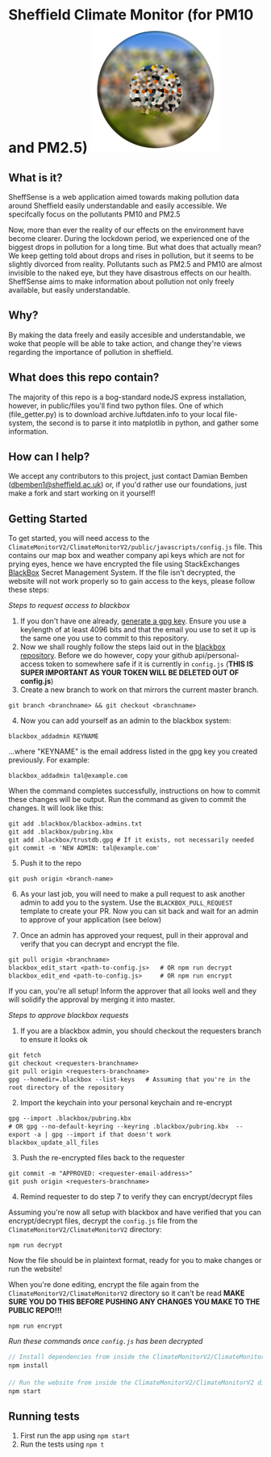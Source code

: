 # Sheffield Climate Monitor (for PM10 and PM2.5) ![alt text](https://github.com/dambem/ClimateMonitorV2/blob/master/ClimateMonitorV2/public/sheffsense.png "Logo Title Text 1")
## What is it?
SheffSense is a web application aimed towards making pollution data around Sheffield easily understandable and easily accessible. We specifcally focus on the pollutants PM10 and PM2.5

Now, more than ever the reality of our effects on the environment have become clearer. During the lockdown period, we experienced one of the biggest drops in pollution for a long time. But what does that actually mean? We keep getting told about drops and rises in pollution, but it seems to be slightly divorced from reality. Pollutants such as PM2.5 and PM10 are almost invisible to the naked eye, but they have disastrous effects on our health. SheffSense aims to make information about pollution not only freely available, but easily understandable.  

## Why?
By making the data freely and easily accesible and understandable, we woke that people will be able to take action, and change they're views regarding the importance of pollution in sheffield.
## What does this repo contain?
The majority of this repo is a bog-standard nodeJS express installation, however, in public/files you'll find two python files. One of which (file_getter.py) is to download archive.luftdaten.info to your local file-system, the second is to parse it into matplotlib in python, and gather some information. 
## How can I help?
We accept any contributors to this project, just contact Damian Bemben (dbemben1@sheffield.ac.uk) or, if you'd rather use our foundations, just make a fork and start working on it yourself! 
## Getting Started
To get started, you will need access to the `ClimateMonitorV2/ClimateMonitorV2/public/javascripts/config.js` file. This contains our map box and weather company api keys which are not for prying eyes, hence we have encrypted the file using StackExchanges [BlackBox](https://github.com/StackExchange/blackbox) Secret Management System. If the file isn't decrypted, the website will not work properly so to gain access to the keys, please follow these steps:

*Steps to request access to blackbox*
1. If you don't have one already, [generate a gpg key](https://docs.github.com/en/github/authenticating-to-github/generating-a-new-gpg-key). Ensure you use a keylength of at least 4096 bits and that the email you use to set it up is the same one you use to commit to this repository.
2. Now we shall roughly follow the steps laid out in the [blackbox repository](https://github.com/StackExchange/blackbox#how-to-indoctrinate-a-new-user-into-the-system). Before we do however, copy your github api/personal-access token to somewhere safe if it is currently in `config.js` (**THIS IS SUPER IMPORTANT AS YOUR TOKEN WILL BE DELETED OUT OF config.js**)
3. Create a new branch to work on that mirrors the current master branch.
```
git branch <branchname> && git checkout <branchname>
```
4. Now you can add yourself as an admin to the blackbox system:
```
blackbox_addadmin KEYNAME
```
...where "KEYNAME" is the email address listed in the gpg key you created previously. For example:
```
blackbox_addadmin tal@example.com
```
When the command completes successfully, instructions on how to commit these changes will be output. Run the command as given to commit the changes. It will look like this:
```
git add .blackbox/blackbox-admins.txt
git add .blackbox/pubring.kbx
git add .blackbox/trustdb.gpg # If it exists, not necessarily needed
git commit -m 'NEW ADMIN: tal@example.com'
```
5. Push it to the repo
```
git push origin <branch-name>
```
6. As your last job, you will need to make a pull request to ask another admin to add you to the system. Use the `BLACKBOX_PULL_REQUEST` template to create your PR. Now you can sit back and wait for an admin to approve of your application (see below)

7. Once an admin has approved your request, pull in their approval and verify that you can decrypt and encrypt the file. 
```
git pull origin <branchname>
blackbox_edit_start <path-to-config.js>   # OR npm run decrypt
blackbox_edit_end <path-to-config.js>     # OR npm run encrypt
```

If you can, you're all setup! Inform the approver that all looks well and they will solidify the approval by merging it into master.

*Steps to approve blackbox requests*
1. If you are a blackbox admin, you should checkout the requesters branch to ensure it looks ok
```
git fetch
git checkout <requesters-branchname>
git pull origin <requesters-branchname>
gpg --homedir=.blackbox --list-keys   # Assuming that you're in the root directory of the repository
```
2. Import the keychain into your personal keychain and re-encrypt
```
gpg --import .blackbox/pubring.kbx    
# OR gpg --no-default-keyring --keyring .blackbox/pubring.kbx  --export -a | gpg --import if that doesn't work
blackbox_update_all_files
```
3. Push the re-encrypted files back to the requester
```
git commit -m "APPROVED: <requester-email-address>"
git push origin <requesters-branchname>
```
4. Remind requester to do step 7 to verify they can encrypt/decrypt files

Assuming you're now all setup with blackbox and have verified that you can encrypt/decrypt files, decrypt the `config.js` file from the `ClimateMonitorV2/ClimateMonitorV2` directory:
```
npm run decrypt
```
Now the file should be in plaintext format, ready for you to make changes or run the website! 

When you're done editing, encrypt the file again from the `ClimateMonitorV2/ClimateMonitorV2` directory so it can't be read
**MAKE SURE YOU DO THIS BEFORE PUSHING ANY CHANGES YOU MAKE TO THE PUBLIC REPO!!!**
```
npm run encrypt
```

*Run these commands once `config.js` has been decrypted*
```javascript
// Install dependencies from inside the ClimateMonitorV2/ClimateMonitorV2 directory
npm install

// Run the website from inside the ClimateMonitorV2/ClimateMonitorV2 directory
npm start
```
## Running tests
1. First run the app using `npm start`
2. Run the tests using `npm t`
